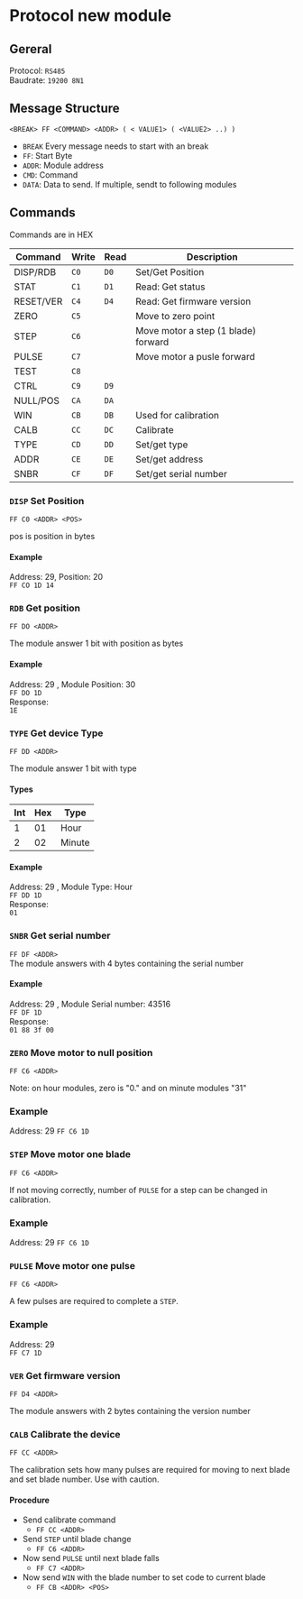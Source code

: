 # Protocol new module

## Gereral

Protocol: `RS485`<br>
Baudrate: `19200 8N1`

## Message Structure

`<BREAK> FF <COMMAND> <ADDR> ( < VALUE1> ( <VALUE2> ..) ) `

- `BREAK` Every message needs to start with an break
- `FF`: Start Byte
- `ADDR`: Module address
- `CMD`: Command
- `DATA`: Data to send. If multiple, sendt to following modules

## Commands

Commands are in HEX

| Command   | Write    | Read     | Description   |
|-----------|----------|----------|---------------|
| DISP/RDB  |   `C0`   |   `D0`   | Set/Get Position |
| STAT      |   `C1`   |   `D1`   | Read: Get status |
| RESET/VER |   `C4`   |   `D4`   | Read: Get firmware version |
| ZERO      |   `C5`   |          | Move to zero point |
| STEP      |   `C6`   |          | Move motor a step (1 blade) forward |
| PULSE     |   `C7`   |          | Move motor a pusle forward |
| TEST      |   `C8`   |          | |
| CTRL      |   `C9`   |   `D9`   | |
| NULL/POS  |   `CA`   |   `DA`   | |
| WIN       |   `CB`   |   `DB`   | Used for calibration |
| CALB      |   `CC`   |   `DC`   | Calibrate |
| TYPE      |   `CD`   |   `DD`   | Set/get type |
| ADDR      |   `CE`   |   `DE`   | Set/get address |
| SNBR      |   `CF`   |   `DF`   | Set/get serial number |



### `DISP` Set Position
`FF C0 <ADDR> <POS>`<br>

pos is position in bytes

#### Example
Address: 29, Position: 20<br>
`FF CO 1D 14 `

### `RDB` Get position
`FF DO <ADDR>`

The module answer 1 bit with position as bytes

#### Example
Address: 29 , Module Position: 30<br>
`FF DO 1D`<br>
Response: <br>
`1E`

### `TYPE` Get device Type
`FF DD <ADDR>`

The module answer 1 bit with type

#### Types

| Int | Hex | Type   |
|-----|-----|--------|
| 1   | 01  | Hour   |
| 2   | 02  | Minute |

#### Example
Address: 29 , Module Type: Hour<br>
`FF DD 1D`<br>
Response: <br>
`01`


### `SNBR` Get serial number
`FF DF <ADDR>`<br>
The module answers with 4 bytes containing the serial number

#### Example
Address: 29 , Module Serial number: 43516<br>
`FF DF 1D`<br>
Response: <br>
`01 88 3f 00`


### `ZERO` Move motor to null position
`FF C6 <ADDR>`

Note: on hour modules, zero is "0." and on minute modules "31"

### Example
Address: 29
`FF C6 1D`<br>


### `STEP` Move motor one blade
`FF C6 <ADDR>`

If not moving correctly, number of `PULSE` for a step can be changed in calibration.

### Example
Address: 29
`FF C6 1D`<br>


### `PULSE` Move motor one pulse
`FF C6 <ADDR>`<br>

A few pulses are required to complete a `STEP`.

### Example
Address: 29<br>
`FF C7 1D`


### `VER` Get firmware version
`FF D4 <ADDR>`

The module answers with 2 bytes containing the version number


### `CALB` Calibrate the device
`FF CC <ADDR>`

The calibration sets how many pulses are required for moving to next blade and set blade number. Use with caution.

#### Procedure

* Send calibrate command
  * `FF CC <ADDR>`
* Send `STEP` until blade change
  * `FF C6 <ADDR>`
* Now send `PULSE` until next blade falls
  * `FF C7 <ADDR>`
* Now send `WIN` with the blade number to set code to current blade
  * `FF CB <ADDR> <POS>`
